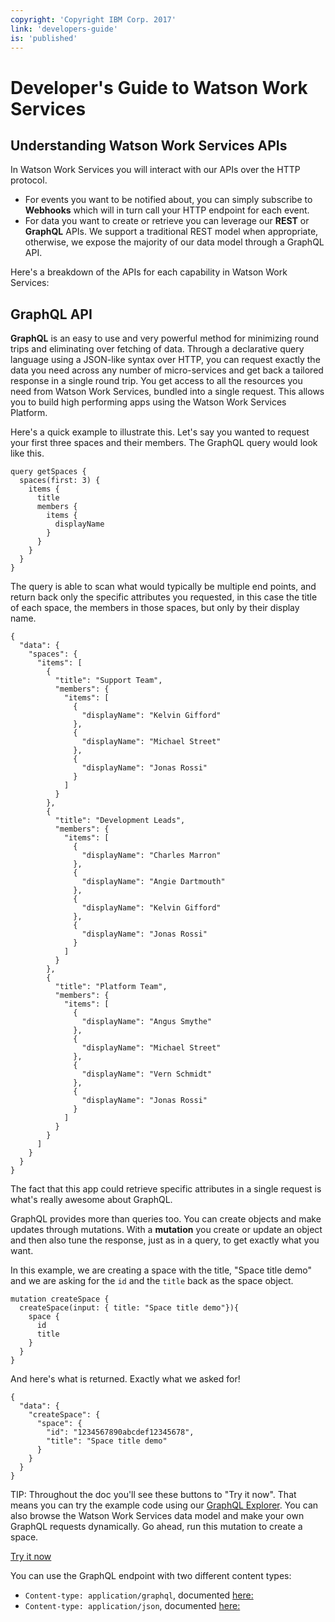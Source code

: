 ```yaml
---
copyright: 'Copyright IBM Corp. 2017'
link: 'developers-guide'
is: 'published'
---
```

# Developer's Guide to Watson Work Services

## Understanding Watson Work Services APIs

In Watson Work Services you will interact with our APIs over the HTTP protocol.
- For events you want to be notified about, you can simply subscribe to **Webhooks** which will in turn call your HTTP endpoint for each event.
- For data you want to create or retrieve you can leverage our **REST** or **GraphQL** APIs. We support a traditional REST model when appropriate, otherwise, we expose the majority of our data model through a GraphQL API.

Here's a breakdown of the APIs for each capability in Watson Work Services:

## GraphQL API

**GraphQL** is an easy to use and very powerful method for minimizing round trips and eliminating over fetching of data.  Through a declarative query language using a JSON-like syntax over HTTP, you can request exactly the data you need across any number of micro-services and get back a tailored response in a single round trip. You get access to all the resources you need from Watson Work Services, bundled into a single request. This allows you to build high performing apps using the Watson Work Services Platform.

Here's a quick example to illustrate this. Let's say you wanted to request your first three spaces and their members.  The GraphQL query would look like this.  

```
query getSpaces {
  spaces(first: 3) {
    items {
      title
      members {
        items {
          displayName
        }
      }
    }
  }
}
```

The query is able to scan what would typically be multiple end points, and return back only the specific attributes you requested, in this case the title of each space, the members in those spaces, but only by their display name.

```
{
  "data": {
    "spaces": {
      "items": [
        {
          "title": "Support Team",
          "members": {
            "items": [
              {
                "displayName": "Kelvin Gifford"
              },
              {
                "displayName": "Michael Street"
              },
              {
                "displayName": "Jonas Rossi"
              }
            ]
          }
        },
        {
          "title": "Development Leads",
          "members": {
            "items": [
              {
                "displayName": "Charles Marron"
              },
              {
                "displayName": "Angie Dartmouth"
              },
              {
                "displayName": "Kelvin Gifford"
              },
              {
                "displayName": "Jonas Rossi"
              }
            ]
          }
        },
        {
          "title": "Platform Team",
          "members": {
            "items": [
              {
                "displayName": "Angus Smythe"
              },
              {
                "displayName": "Michael Street"
              },
              {
                "displayName": "Vern Schmidt"
              },
              {
                "displayName": "Jonas Rossi"
              }
            ]
          }
        }
      ]
    }
  }
}
```

The fact that this app could retrieve specific attributes in a single request is what's really awesome about GraphQL.

GraphQL provides more than queries too. You can create objects and make updates through mutations. With a **mutation** you create or update an object and then also tune the response, just as in a query, to get exactly what you want.

In this example, we are creating a space with the title, "Space title demo" and we are asking for the `id` and the `title` back as the space object.

```
mutation createSpace {
  createSpace(input: { title: "Space title demo"}){
    space {
      id
      title
    }
  }
}
```

And here's what is returned. Exactly what we asked for!

```
{
  "data": {
    "createSpace": {
      "space": {
        "id": "1234567890abcdef12345678",
        "title": "Space title demo"
      }
    }
  }
}
```

TIP: Throughout the doc you'll see these buttons to "Try it now".  That means you can try the example code using our [GraphQL Explorer](https://developer.watsonwork.ibm.com/tools/graphql).  You can also browse the Watson Work Services data model and make your own GraphQL requests dynamically. Go ahead, run this mutation to create a space.  

<a href="https://developer.watsonwork.ibm.com/tools/graphql?query=mutation%20createSpace%20%7B%0A%20%20createSpace(input%3A%20%7Btitle%3A%20%22Space%20title%20demo%22%2C%20members%3A%20%5B%22%22%5D%7D)%20%7B%0A%20%20%20%20space%20%7B%0A%20%20%20%20%20%20id%0A%20%20%20%20%20%20title%0A%20%20%20%20%7D%0A%20%20%7D%0A%7D%0A" target="_blank"> Try it now</a>

You can use the GraphQL endpoint with two different content types:
 - `Content-type: application/graphql`, documented [here:](../references/V1_graphql_raw.yml)
 - `Content-type: application/json`, documented [here:](../references/V1_graphql_json.yml)
